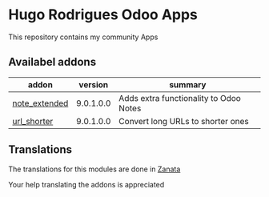 # Hugo Rodrigues Odoo Apps


This repository contains my community Apps

## Availabel addons

addon | version |  summary
--- | --- | ---
[note_extended](note_extended/) | 9.0.1.0.0 | Adds extra functionality to Odoo Notes
[url_shorter](url_shorter/) | 9.0.1.0.0 | Convert long URLs to shorter ones

## Translations
The translations for this modules are done in [Zanata](https://translate.zanata.org/project/view/hugorodrigues-odooapps)

Your help translating the addons is appreciated

